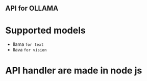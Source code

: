 ## API for OLLAMA

# Supported models

- llama `for text`
- llava `for vision`

# API handler are made in node js

